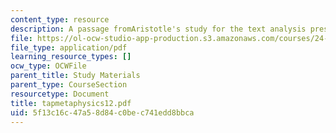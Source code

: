 ```yaml
---
content_type: resource
description: A passage fromAristotle's study for the text analysis presentation.
file: https://ol-ocw-studio-app-production.s3.amazonaws.com/courses/24-200-ancient-philosophy-fall-2004/5f13c16c47a58d84c0bec741edd8bbca_tapmetaphysics12.pdf
file_type: application/pdf
learning_resource_types: []
ocw_type: OCWFile
parent_title: Study Materials
parent_type: CourseSection
resourcetype: Document
title: tapmetaphysics12.pdf
uid: 5f13c16c-47a5-8d84-c0be-c741edd8bbca
---
```


